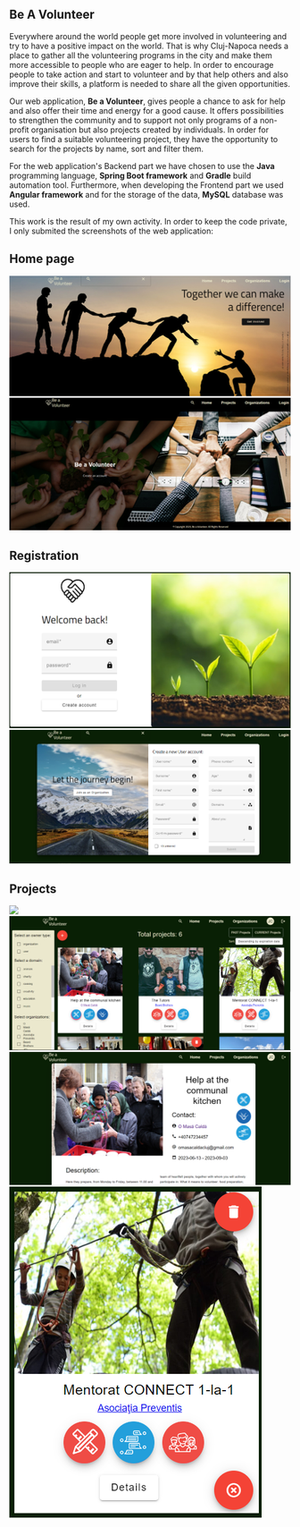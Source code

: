 ## Be A Volunteer
Everywhere around the world people get more involved in volunteering and try to have a positive impact on the world. That is why Cluj-Napoca needs a place to gather all the volunteering programs in the city and make them more accessible to people who are eager to help. In order to encourage people to take action and start to volunteer and by that help others and also improve their skills, a platform is needed to share all the given opportunities.

Our web application, **Be a Volunteer**, gives people a chance to ask for help and also offer their time and energy for a good cause. It offers possibilities to strengthen the community and to support not only programs of a  non-profit organisation but also projects created by individuals. 
In order for users to find a suitable volunteering project, they have the opportunity to search for the projects by name, sort and filter them. 

For the web application's Backend part we have chosen to use the **Java** programming language,  **Spring Boot framework** and **Gradle** build automation tool.
Furthermore, when developing the Frontend part we used **Angular framework** and for the storage of the data, **MySQL** database was used.

This work is the result of my own activity. 
In order to keep the code private, I only submited the screenshots of the web application:

## Home page

![](./home1.png)
![](./home2.png)

## Registration

![](./login.png)
![](./formVolunteer.png)

## Projects

![](./formProj.png)
![](./allProjects.png)
![](./projDetails.png)
![](./projDelete.png)



